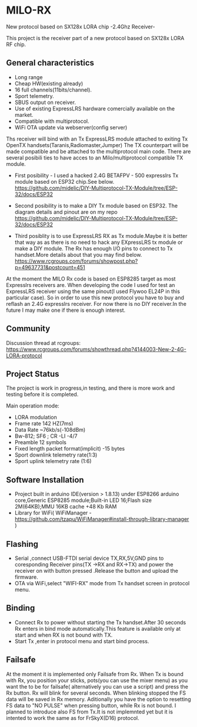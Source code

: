 # MILO-RX
New protocol based on SX128x LORA chip
-2.4Ghz Receiver-

This project is the receiver part of a new protocol  based on SX128x LORA RF chip.
## General characteristics ##
- Long range
- Cheap HW(existing already)
- 16 full channels(11bits/channel).
- Sport telemetry.
- SBUS output on receiver.
- Use of existing ExpressLRS hardware comercially available on the market.
- Compatible with multiprotocol.
- WiFi OTA update via webserver(config server)

Ths receiver will bind with an Tx ExpressLRS module attached to exiting Tx OpenTX handsets(Taranis,Radiomaster,Jumper)
The TX counterpart will be made compatible and be attached to the multiprotocol main code.
There are several posibili ties to have acces to an Milo/multiprotocol compatible TX module.

- First posibility - I used a hacked 2.4G BETAFPV - 500 expresslrs Tx module based on ESP32 chip.See below.
 https://github.com/midelic/DIY-Multiprotocol-TX-Module/tree/ESP-32/docs/ESP32

- Second  posibility is to make a DIY Tx module based on ESP32.
The diagram details and pinout are on my repo https://github.com/midelic/DIY-Multiprotocol-TX-Module/tree/ESP-32/docs/ESP32

- Third posiblity is to use ExpressLRS RX as Tx module.Maybe it is better that way as as there is no need to hack any EXpressLRS tx module or make a DIY module.
The Rx has enough I/O pins to connect to Tx handset.More details about that you may find below.
https://www.rcgroups.com/forums/showpost.php?p=49637731&postcount=451

At the moment the MILO Rx code is based on ESP8285 target as most Expresslrs receivers are.
When developing the code I used for test an ExpressLRS receiver using the same pinout(I used Flywoo EL24P in this particular case).
So in order to use this new protocol you have to buy and reflash an 2.4G expresslrs receiver.
For now there is no DIY receiver.In the future I may make one if there is enough interest.

## Community ##

Discussion thread at rcgroups: https://www.rcgroups.com/forums/showthread.php?4144003-New-2-4G-LORA-protocol

## Project Status ##

The project is work in progress,in testing, and there is more work and testing before it is completed.

Main operation mode:

- LORA modulation
- Frame rate 142 HZ(7ms)
- Data Rate ~76kb/s(-108dBm)
- Bw-812; SF6 ; CR -LI -4/7 
- Preamble 12 symbols
- Fixed length packet format(implicit) -15 bytes
- Sport downlink telemetry rate(1:3)
- Sport uplink telemetry rate (1:6)

## Software Installation ##
- Project built in arduino IDE(version > 1.8.13) under ESP8266 arduino core,Generic ESP8285 module;Built-in  LED 16;Flash size 2M(64KB);MMU 16KB cache +48 Kb RAM
- Library for WiFi( WiFiManager - https://github.com/tzapu/WiFiManager#install-through-library-manager )

## Flashing ##
- Serial ,connect USB-FTDI serial device TX,RX,5V,GND pins to  coresponding Receiver pins(TX ->RX and RX->TX) and power the receiver on with  button pressed .Release the button and upload the firmware.
- OTA via WiFi,select "WIFI-RX" mode from Tx handset screen in protocol menu.

## Binding ##
- Connect Rx to power without starting the Tx handset.After 30 seconds Rx enters in bind mode automatically.This feature is available only at start and when RX is not bound with TX.
- Start Tx ,enter in protocol menu and start  bind process.

## Failsafe ##
At the moment it is implemented only Failsafe from Rx.
When Tx is bound with Rx, you position your sticks, pots(you can use the mixer menu) as you want the to be for failsafe( alternatively you can use a script) and press the Rx button. Rx will blink for several seconds. When blinking stopped the FS data will be saved in Rx memory.
Aditionally you have the option to resetting FS data to "NO PULSE" when pressing button, while Rx is not bound.
I planned to introduce also FS from Tx.It is not implemnted yet but it is intented to work the same as for FrSkyX(D16) protocol.

